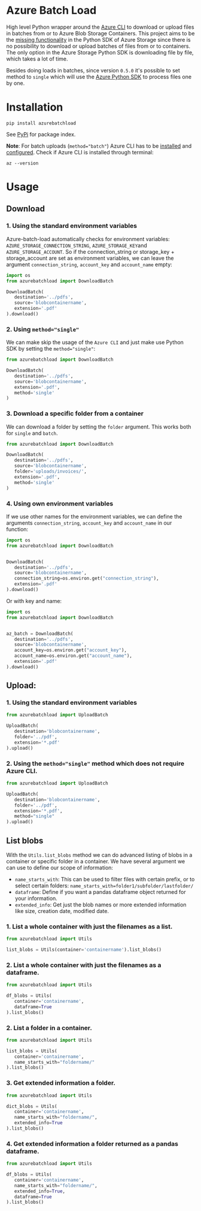 # Azure Batch Load
High level Python wrapper around the [Azure CLI](https://docs.microsoft.com/en-us/cli/azure/) to download or upload files in batches from or to Azure Blob Storage Containers. 
This project aims to be the [missing functionality](https://github.com/Azure/azure-storage-python/issues/554) 
in the Python SDK of Azure Storage since there is no possibility to download or upload batches of files from or to containers.
The only option in the Azure Storage Python SDK is downloading file by file, which takes a lot of time.

Besides doing loads in batches, since version `0.5.0` it's possible to set method to `single` which will use the 
[Azure Python SDK](https://github.com/Azure/azure-sdk-for-python/tree/master/sdk/storage/azure-storage-blob) to process files one by one.


# Installation

```commandline
pip install azurebatchload
```

See [PyPi](https://pypi.org/project/azurebatchload/) for package index.

**Note**: For batch uploads (`method="batch"`) Azure CLI has to be [installed](https://docs.microsoft.com/en-us/cli/azure/install-azure-cli)
and [configured](https://docs.microsoft.com/en-us/cli/azure/get-started-with-azure-cli).
Check if Azure CLI is installed through terminal:

```commandline
az --version
```

# Usage

## Download
### 1. Using the standard environment variables

Azure-batch-load automatically checks for environment variables: `AZURE_STORAGE_CONNECTION_STRING`, 
   `AZURE_STORAGE_KEY`and `AZURE_STORAGE_ACCOUNT`. 
So if the connection_string or storage_key + storage_account are set as environment variables, 
   we can leave the argument `connection_string`, `account_key` and `account_name` empty:

```python
import os
from azurebatchload import DownloadBatch

DownloadBatch(
   destination='../pdfs',
   source='blobcontainername',
   extension='.pdf'
).download()
```

### 2. Using `method="single"`

We can make skip the usage of the `Azure CLI` and just make use Python SDK by setting the `method="single"`:

```python
from azurebatchload import DownloadBatch

DownloadBatch(
   destination='../pdfs',
   source='blobcontainername',
   extension='.pdf',
   method='single'
)
```

### 3. Download a specific folder from a container

We can download a folder by setting the `folder` argument. This works both for `single` and `batch`.

```python
from azurebatchload import DownloadBatch

DownloadBatch(
   destination='../pdfs',
   source='blobcontainername',
   folder='uploads/invoices/',
   extension='.pdf',
   method='single'
)
```

### 4. Using own environment variables

If we use other names for the environment variables, we can define the arguments `connection_string`, `account_key` 
and `account_name` in our function:

```python
import os
from azurebatchload import DownloadBatch


DownloadBatch(
   destination='../pdfs',
   source='blobcontainername',
   connection_string=os.environ.get("connection_string"),
   extension='.pdf'
).download()
```

Or with key and name:

```python
import os
from azurebatchload import DownloadBatch


az_batch = DownloadBatch(
   destination='../pdfs',
   source='blobcontainername',
   account_key=os.environ.get("account_key"),
   account_name=os.environ.get("account_name"),
   extension='.pdf'
).download()
```

## Upload:

### 1. Using the standard environment variables

```python
from azurebatchload import UploadBatch

UploadBatch(
   destination='blobcontainername',
   folder='../pdf',
   extension='*.pdf'
).upload()
```

### 2. Using the `method="single"` method which does not require Azure CLI.

```python
from azurebatchload import UploadBatch

UploadBatch(
   destination='blobcontainername',
   folder='../pdf',
   extension='*.pdf',
   method="single"
).upload()
```

## List blobs

With the `Utils.list_blobs` method we can do advanced listing of blobs in a container or specific folder in a container. 
We have several argument we can use to define our scope of information:

- `name_starts_with`: This can be used to filter files with certain prefix, or to select certain folders: `name_starts_with=folder1/subfolder/lastfolder/`
- `dataframe`: Define if you want a pandas dataframe object returned for your information.
- `extended_info`: Get just the blob names or more extended information like size, creation date, modified date.

### 1. List a whole container with just the filenames as a list.
```python
from azurebatchload import Utils

list_blobs = Utils(container='containername').list_blobs()
```

### 2. List a whole container with just the filenames as a dataframe.
```python
from azurebatchload import Utils

df_blobs = Utils(
   container='containername',
   dataframe=True
).list_blobs()
```

### 2. List a folder in a container.
```python
from azurebatchload import Utils

list_blobs = Utils(
   container='containername',
   name_starts_with="foldername/"
).list_blobs()
```

### 3. Get extended information a folder.
```python
from azurebatchload import Utils

dict_blobs = Utils(
   container='containername',
   name_starts_with="foldername/",
   extended_info=True
).list_blobs()
```

### 4. Get extended information a folder returned as a pandas dataframe.
```python
from azurebatchload import Utils

df_blobs = Utils(
   container='containername',
   name_starts_with="foldername/",
   extended_info=True,
   dataframe=True
).list_blobs()
```
